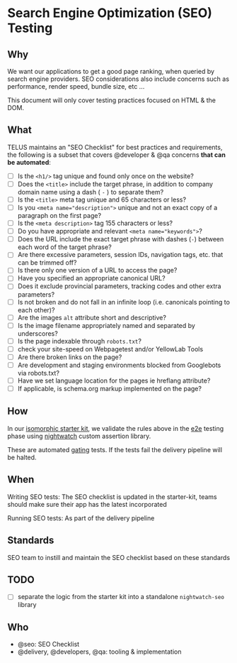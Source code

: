 # Search Engine Optimization (SEO) Testing

## Why

We want our applications to get a good page ranking, when queried by search engine providers.
SEO considerations also include concerns such as performance, render speed, bundle size, etc ...

This document will only cover testing practices focused on HTML & the DOM.

## What

TELUS maintains an "SEO Checklist" for best practices and requirements, the following is a subset that covers @developer & @qa concerns **that can be automated**:


- [ ] Is the `<h1/>` tag unique and found only once on the website?
- [ ] Does the `<title>` include the target phrase, in addition to company domain name using a dash ( `-` ) to separate them?
- [ ] Is the `<title>` meta tag unique and 65 characters or less?
- [ ] Is you `<meta name="description">` unique and not an exact copy of a paragraph on the first page?
- [ ] Is the `<meta description>` tag 155 characters or less?
- [ ] Do you have appropriate and relevant `<meta name="keywords">`?
- [ ] Does the URL include the exact target phrase with dashes (`-`) between each word of the target phrase?
- [ ] Are there excessive parameters, session IDs, navigation tags, etc. that can be trimmed off?
- [ ] Is there only one version of a URL to access the page?
- [ ] Have you specified an appropriate canonical URL?
- [ ] Does it exclude provincial parameters, tracking codes and other extra parameters?
- [ ] Is not broken and do not fall in an infinite loop (i.e. canonicals pointing to each other)?
- [ ] Are the images `alt` attribute short and descriptive?
- [ ] Is the image filename appropriately named and separated by underscores?
- [ ] Is the page indexable through `robots.txt`?
- [ ] check your site-speed on Webpagetest and/or YellowLab Tools
- [ ] Are there broken links on the page?
- [ ] Are development and staging environments blocked from Googlebots via robots.txt?
- [ ] Have we set language location for the pages ie hreflang attribute?
- [ ] If applicable, is schema.org markup implemented on the page?

## How

In our [isomorphic starter kit](../development/starter-kits.md), we validate the rules above in the [e2e](e2e.md) testing phase using [nightwatch](http://nightwatchjs.org/) custom assertion library.

These are automated [gating](../process/continuous-delivery.md#automated-gating) tests. If the tests fail the delivery pipeline will be halted.

## When

Writing SEO tests: The SEO checklist is updated in the starter-kit, teams should make sure their app has the latest incorporated

Running SEO tests: As part of the delivery pipeline

## Standards

SEO team to instill and maintain the SEO checklist based on these standards

## TODO

- [ ] separate the logic from the starter kit into a standalone `nightwatch-seo` library

## Who

- @seo: SEO Checklist
- @delivery, @developers, @qa: tooling & implementation
